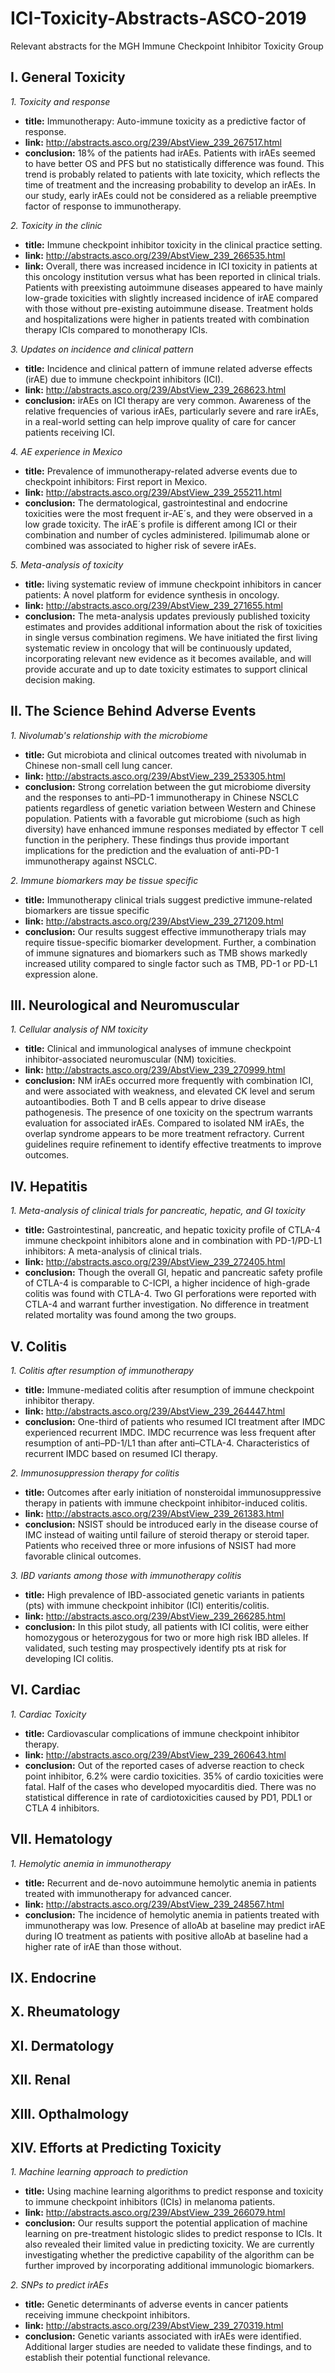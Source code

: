 # ICI-Toxicity-Abstracts-ASCO-2019
Relevant abstracts for the MGH Immune Checkpoint Inhibitor Toxicity Group

## I. General Toxicity

*1. Toxicity and response*
- **title:** Immunotherapy: Auto-immune toxicity as a predictive factor of response.
- **link:** http://abstracts.asco.org/239/AbstView_239_267517.html
- **conclusion:** 18% of the patients had irAEs. Patients with irAEs seemed to have better OS and PFS but no statistically difference was found. This trend is probably related to patients with late toxicity, which reflects the time of treatment and the increasing probability to develop an irAEs. In our study, early irAEs could not be considered as a reliable preemptive factor of response to immunotherapy.

*2. Toxicity in the clinic*
- **title:** Immune checkpoint inhibitor toxicity in the clinical practice setting.
- **link:** http://abstracts.asco.org/239/AbstView_239_266535.html
- **link:** Overall, there was increased incidence in ICI toxicity in patients at this oncology institution versus what has been reported in clinical trials. Patients with preexisting autoimmune diseases appeared to have mainly low-grade toxicities with slightly increased incidence of irAE compared with those without pre-existing autoimmune disease. Treatment holds and hospitalizations were higher in patients treated with combination therapy ICIs compared to monotherapy ICIs.

*3. Updates on incidence and clinical pattern*
- **title:** Incidence and clinical pattern of immune related adverse effects (irAE) due to immune checkpoint inhibitors (ICI).
- **link:** http://abstracts.asco.org/239/AbstView_239_268623.html
- **conclusion:** irAEs on ICI therapy are very common. Awareness of the relative frequencies of various irAEs, particularly severe and rare irAEs, in a real-world setting can help improve quality of care for cancer patients receiving ICI.

*4. AE experience in Mexico*
- **title:** Prevalence of immunotherapy-related adverse events due to checkpoint inhibitors: First report in Mexico.
- **link:** http://abstracts.asco.org/239/AbstView_239_255211.html
- **conclusion:**  The dermatological, gastrointestinal and endocrine toxicities were the most frequent ir-AE´s, and they were observed in a low grade toxicity. The irAE´s profile is different among ICI or their combination and number of cycles administered. Ipilimumab alone or combined was associated to higher risk of severe irAEs.

*5. Meta-analysis of toxicity*
- **title:**  living systematic review of immune checkpoint inhibitors in cancer patients: A novel platform for evidence synthesis in oncology.
- **link:** http://abstracts.asco.org/239/AbstView_239_271655.html
- **conclusion:**  The meta-analysis updates previously published toxicity estimates and provides additional information about the risk of toxicities in single versus combination regimens. We have initiated the first living systematic review in oncology that will be continuously updated, incorporating relevant new evidence as it becomes available, and will provide accurate and up to date toxicity estimates to support clinical decision making.

## II. The Science Behind Adverse Events

*1. Nivolumab's relationship with the microbiome*
- **title:** Gut microbiota and clinical outcomes treated with nivolumab in Chinese non-small cell lung cancer.
- **link:** http://abstracts.asco.org/239/AbstView_239_253305.html
- **conclusion:** Strong correlation between the gut microbiome diversity and the responses to anti–PD-1 immunotherapy in Chinese NSCLC patients regardless of genetic variation between Western and Chinese population. Patients with a favorable gut microbiome (such as high diversity) have enhanced immune responses mediated by effector T cell function in the periphery. These findings thus provide important implications for the prediction and the evaluation of anti-PD-1 immunotherapy against NSCLC.

*2. Immune biomarkers may be tissue specific*
- **title:** Immunotherapy clinical trials suggest predictive immune-related biomarkers are tissue specific
- **link:** http://abstracts.asco.org/239/AbstView_239_271209.html
- **conclusion:** Our results suggest effective immunotherapy trials may require tissue-specific biomarker development. Further, a combination of immune signatures and biomarkers such as TMB shows markedly increased utility compared to single factor such as TMB, PD-1 or PD-L1 expression alone.

## III. Neurological and Neuromuscular

*1. Cellular analysis of NM toxicity*
- **title:** Clinical and immunological analyses of immune checkpoint inhibitor-associated neuromuscular (NM) toxicities.
- **link:** http://abstracts.asco.org/239/AbstView_239_270999.html
- **conclusion:** NM irAEs occurred more frequently with combination ICI, and were associated with weakness, and elevated CK level and serum autoantibodies. Both T and B cells appear to drive disease pathogenesis. The presence of one toxicity on the spectrum warrants evaluation for associated irAEs. Compared to isolated NM irAEs, the overlap syndrome appears to be more treatment refractory. Current guidelines require refinement to identify effective treatments to improve outcomes.
		
## IV. Hepatitis

*1. Meta-analysis of clinical trials for pancreatic, hepatic, and GI toxicity*
- **title:** Gastrointestinal, pancreatic, and hepatic toxicity profile of CTLA-4 immune checkpoint inhibitors alone and in combination with PD-1/PD-L1 inhibitors: A meta-analysis of clinical trials.
- **link:** http://abstracts.asco.org/239/AbstView_239_272405.html
- **conclusion:** Though the overall GI, hepatic and pancreatic safety profile of CTLA-4 is comparable to C-ICPI, a higher incidence of high-grade colitis was found with CTLA-4. Two GI perforations were reported with CTLA-4 and warrant further investigation. No difference in treatment related mortality was found among the two groups.

## V. Colitis

*1. Colitis after resumption of immunotherapy*
- **title:** Immune-mediated colitis after resumption of immune checkpoint inhibitor therapy.
- **link:** http://abstracts.asco.org/239/AbstView_239_264447.html
- **conclusion:** One-third of patients who resumed ICI treatment after IMDC experienced recurrent IMDC. IMDC recurrence was less frequent after resumption of anti–PD-1/L1 than after anti–CTLA-4. Characteristics of recurrent IMDC based on resumed ICI therapy.

*2. Immunosuppression therapy for colitis*
- **title:** Outcomes after early initiation of nonsteroidal immunosuppressive therapy in patients with immune checkpoint inhibitor-induced colitis.
- **link:** http://abstracts.asco.org/239/AbstView_239_261383.html
- **conclusion:** NSIST should be introduced early in the disease course of IMC instead of waiting until failure of steroid therapy or steroid taper. Patients who received three or more infusions of NSIST had more favorable clinical outcomes.

*3. IBD variants among those with immunotherapy colitis*
- **title:** High prevalence of IBD-associated genetic variants in patients (pts) with immune checkpoint inhibitor (ICI) enteritis/colitis.
- **link:** http://abstracts.asco.org/239/AbstView_239_266285.html
- **conclusion:** In this pilot study, all patients with ICI colitis, were either homozygous or heterozygous for two or more high risk IBD alleles. If validated, such testing may prospectively identify pts at risk for developing ICI colitis.

## VI. Cardiac

*1. Cardiac Toxicity*
- **title:** Cardiovascular complications of immune checkpoint inhibitor therapy.
- **link:** http://abstracts.asco.org/239/AbstView_239_260643.html
- **conclusion:** Out of the reported cases of adverse reaction to check point inhibitor, 6.2% were cardio toxicities. 35% of cardio toxicities were fatal. Half of the cases who developed myocarditis died. There was no statistical difference in rate of cardiotoxicities caused by PD1, PDL1 or CTLA 4 inhibitors.

## VII. Hematology

*1. Hemolytic anemia in immunotherapy*
- **title:** Recurrent and de-novo autoimmune hemolytic anemia in patients treated with immunotherapy for advanced cancer.
- **link:** http://abstracts.asco.org/239/AbstView_239_248567.html
- **conclusion:** The incidence of hemolytic anemia in patients treated with immunotherapy was low. Presence of alloAb at baseline may predict irAE during IO treatment as patients with positive alloAb at baseline had a higher rate of irAE than those without.

## IX. Endocrine

## X. Rheumatology

## XI. Dermatology

## XII. Renal

## XIII. Opthalmology
		
## XIV. Efforts at Predicting Toxicity

*1. Machine learning approach to prediction*
- **title:** Using machine learning algorithms to predict response and toxicity to immune checkpoint inhibitors (ICIs) in melanoma patients.
- **link:** http://abstracts.asco.org/239/AbstView_239_266079.html
- **conclusion:** Our results support the potential application of machine learning on pre-treatment histologic slides to predict response to ICIs. It also revealed their limited value in predicting toxicity. We are currently investigating whether the predictive capability of the algorithm can be further improved by incorporating additional immunologic biomarkers.

*2. SNPs to predict irAEs*
- **title:** Genetic determinants of adverse events in cancer patients receiving immune checkpoint inhibitors.
- **link:** http://abstracts.asco.org/239/AbstView_239_270319.html
- **conclusion:** Genetic variants associated with irAEs were identified. Additional larger studies are needed to validate these findings, and to establish their potential functional relevance.
